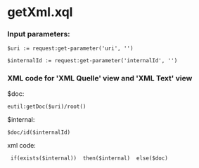 # getXml.xql
### Input parameters:
```
$uri := request:get-parameter('uri', '')

$internalId := request:get-parameter('internalId', '')
```
### XML code for 'XML Quelle' view and 'XML Text' view 
$doc:
```
eutil:getDoc($uri)/root()
```
$internal:
```
$doc/id($internalId)
```
xml code:
```
 if(exists($internal))  then($internal)  else($doc)
```

